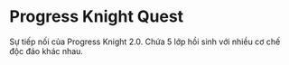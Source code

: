 # Progress Knight Quest

Sự tiếp nối của Progress Knight 2.0. Chứa 5 lớp hồi sinh với nhiều cơ chế độc đáo khác nhau.
